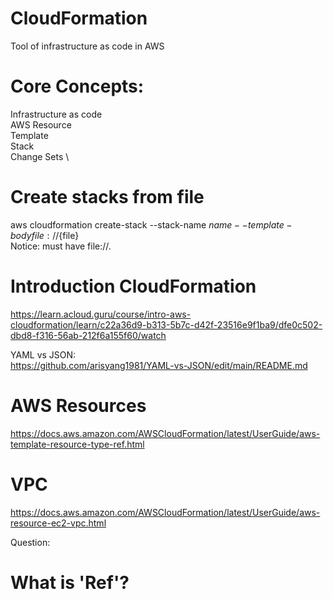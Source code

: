 # CloudFormation
Tool of infrastructure as code in AWS

# Core Concepts: 
Infrastructure as code \
AWS Resource \
Template \
Stack \
Change Sets \

# Create stacks from file
aws cloudformation create-stack --stack-name ${name} --template-body file://${file} \
Notice: must have file://.

# Introduction CloudFormation
https://learn.acloud.guru/course/intro-aws-cloudformation/learn/c22a36d9-b313-5b7c-d42f-23516e9f1ba9/dfe0c502-dbd8-f316-56ab-212f6a155f60/watch

YAML vs JSON: \
https://github.com/arisyang1981/YAML-vs-JSON/edit/main/README.md

# AWS Resources 
https://docs.aws.amazon.com/AWSCloudFormation/latest/UserGuide/aws-template-resource-type-ref.html

# VPC
https://docs.aws.amazon.com/AWSCloudFormation/latest/UserGuide/aws-resource-ec2-vpc.html 


Question:
# What is 'Ref'?

